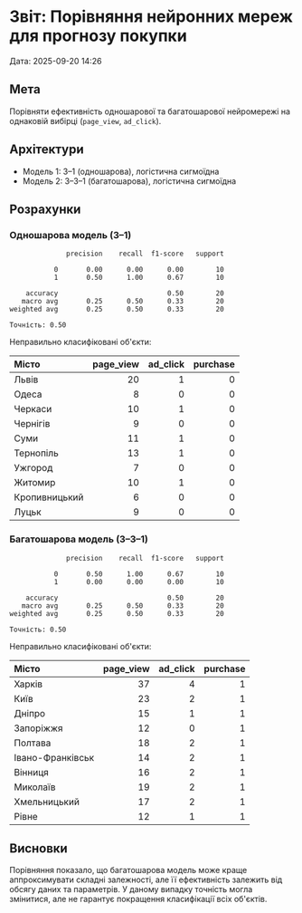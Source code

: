 # Звіт: Порівняння нейронних мереж для прогнозу покупки

Дата: 2025-09-20 14:26

## Мета

Порівняти ефективність одношарової та багатошарової нейромережі на однаковій вибірці (`page_view`, `ad_click`).

## Архітектури

- Модель 1: 3–1 (одношарова), логістична сигмоїдна
- Модель 2: 3–3–1 (багатошарова), логістична сигмоїдна

## Розрахунки

### Одношарова модель (3–1)
```
              precision    recall  f1-score   support

           0       0.00      0.00      0.00        10
           1       0.50      1.00      0.67        10

    accuracy                           0.50        20
   macro avg       0.25      0.50      0.33        20
weighted avg       0.25      0.50      0.33        20

Точність: 0.50
```

Неправильно класифіковані об'єкти:

| Місто         |   page_view |   ad_click |   purchase |
|:--------------|------------:|-----------:|-----------:|
| Львів         |          20 |          1 |          0 |
| Одеса         |           8 |          0 |          0 |
| Черкаси       |          10 |          1 |          0 |
| Чернігів      |           9 |          0 |          0 |
| Суми          |          11 |          1 |          0 |
| Тернопіль     |          13 |          1 |          0 |
| Ужгород       |           7 |          0 |          0 |
| Житомир       |          10 |          1 |          0 |
| Кропивницький |           6 |          0 |          0 |
| Луцьк         |           9 |          0 |          0 |

### Багатошарова модель (3–3–1)
```
              precision    recall  f1-score   support

           0       0.50      1.00      0.67        10
           1       0.00      0.00      0.00        10

    accuracy                           0.50        20
   macro avg       0.25      0.50      0.33        20
weighted avg       0.25      0.50      0.33        20

Точність: 0.50
```

Неправильно класифіковані об'єкти:

| Місто            |   page_view |   ad_click |   purchase |
|:-----------------|------------:|-----------:|-----------:|
| Харків           |          37 |          4 |          1 |
| Київ             |          23 |          2 |          1 |
| Дніпро           |          15 |          1 |          1 |
| Запоріжжя        |          12 |          0 |          1 |
| Полтава          |          18 |          2 |          1 |
| Івано-Франківськ |          14 |          2 |          1 |
| Вінниця          |          16 |          2 |          1 |
| Миколаїв         |          19 |          2 |          1 |
| Хмельницький     |          17 |          2 |          1 |
| Рівне            |          12 |          1 |          1 |

## Висновки

Порівняння показало, що багатошарова модель може краще аппроксимувати складні залежності, але її ефективність залежить від обсягу даних та параметрів. У даному випадку точність могла змінитися, але не гарантує покращення класифікації всіх об'єктів.
